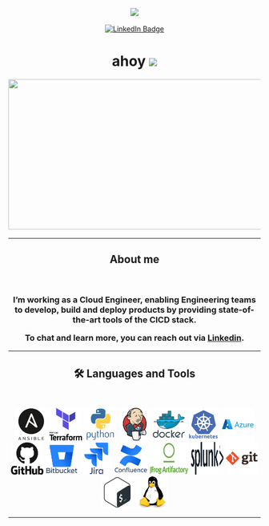 <p align="center"><img src="https://media.giphy.com/media/Qo2dupDib32rkTY4hX/giphy.gif" width="300"/></p>

<p align="center">
<a href="https://www.linkedin.com/in/ioannisas"><img src="https://img.shields.io/badge/LinkedIn-blue?style=for-the-badge&logo=linkedin&logoColor=white" alt="LinkedIn Badge"></a>
</p>

<h1 align="center">ahoy <img src="https://media.giphy.com/media/hvRJCLFzcasrR4ia7z/giphy.gif" width="40"></h1>

<p align="center"><img src="https://media.giphy.com/media/3kPDmoWdBpQPNhCnUG/giphy.gif" width="600" height="300"  /></p>

---

<h2 align="center">About me </h3>
</br>
<h3 align="center">I’m working as a Cloud Engineer, enabling Engineering teams to develop, build and deploy products by providing state-of-the-art tools of the CICD stack.
</p>
To chat and learn more, you can reach out via <a href="https://www.linkedin.com/in/ioannisas">Linkedin</a>.
</h3>


---

##
<h2 align="center">🛠 Languages and Tools </h3>
</br>
<p align="center">
<img src="./icons/ansible/ansible-original-wordmark.svg" title="Ansible" alt="Ansible" width="65" height="65"/>
<img src="./icons/terraform/terraform/terraform-original-wordmark.svg" title="Terraform" alt="Terraform" width="65" height="65"/>
<img src="./icons/python/python-original-wordmark.svg" title="Python" alt="Python" width="65" height="65"/>
<img src="./icons/jenkins/jenkins-original.svg" title="Jenkins" alt="Jenkins" width="65" height="65"/>
<img src="./icons/docker/docker-original-wordmark.svg" title="Docker" alt="Docker" width="65" height="65"/>
<img src="./icons/kubernetes/kubernetes-plain-wordmark.svg" title="Kubernetes" alt="Kubernetes" width="65" height="65"/>
<img src="./icons/azure/azure-original-wordmark.svg" title="Azure" alt="Azure" width="65" height="65"/>
<img src="./icons/github/github-original-wordmark.svg" title="Github" alt="Github" width="65" height="65"/>
<img src="./icons/bitbucket/bitbucket-original-wordmark.svg" title="Bitbucket" alt="Bitbucket" width="65" height="65"/>
<img src="./icons/jira/jira-original-wordmark.svg" title="Jira" alt="Jira" width="65" height="65"/>
<img src="./icons/confluence/confluence-original-wordmark.svg" title="Confluence" alt="Confluence" width="65" height="65"/>
<img src="./icons/artifactory/artifactory-original-wordmark.png" title="Artifactory" alt="Artifactory" width="80" height="65"/>
<img src="./icons/splunk/splunk-original-wordmark.svg" title="Splunk" alt="Splunk" width="65" height="65"/>
<img src="./icons/git/git-original-wordmark.svg" title="git" alt="git" width="65" height="65"/>
<img src="./icons/bash/bash-original.svg" title="Bash" alt="Bash" width="65" height="65"/>
<img src="./icons/linux/linux-original.svg" title="Linux" alt="Linux" width="65" height="65"/>
</p>

---